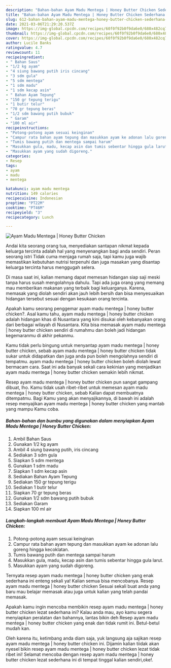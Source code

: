 ```yaml
---
description: "Bahan-bahan Ayam Madu Mentega | Honey Butter Chicken Sederhana Untuk Jualan"
title: "Bahan-bahan Ayam Madu Mentega | Honey Butter Chicken Sederhana Untuk Jualan"
slug: 612-bahan-bahan-ayam-madu-mentega-honey-butter-chicken-sederhana-untuk-jualan
date: 2021-03-06T21:29:20.537Z
image: https://img-global.cpcdn.com/recipes/60f0f92b0f9da6e0/680x482cq70/ayam-madu-mentega-honey-butter-chicken-foto-resep-utama.jpg
thumbnail: https://img-global.cpcdn.com/recipes/60f0f92b0f9da6e0/680x482cq70/ayam-madu-mentega-honey-butter-chicken-foto-resep-utama.jpg
cover: https://img-global.cpcdn.com/recipes/60f0f92b0f9da6e0/680x482cq70/ayam-madu-mentega-honey-butter-chicken-foto-resep-utama.jpg
author: Lucile Banks
ratingvalue: 4.7
reviewcount: 11
recipeingredient:
- " Bahan Saus"
- "1/2 kg ayam"
- "4 siung bawang putih iris cincang"
- "3 sdm gula"
- "5 sdm mentega"
- "1 sdm madu"
- "1 sdm kecap asin"
- " Bahan Ayam Tepung"
- "150 gr tepung terigu"
- "1 butir telur"
- "70 gr tepung beras"
- "1/2 sdm bawang putih bubuk"
- " Garam"
- "100 ml air"
recipeinstructions:
- "Potong-potong ayam sesuai keinginan"
- "Campur rata bahan ayam tepung dan masukkan ayam ke adonan lalu goreng hingga kecoklatan."
- "Tumis bawang putih dan mentega sampai harum"
- "Masukkan gula, madu, kecap asin dan tumis sebentar hingga gula larut."
- "Masukkan ayam yang sudah digoreng."
categories:
- Resep
tags:
- ayam
- madu
- mentega

katakunci: ayam madu mentega 
nutrition: 149 calories
recipecuisine: Indonesian
preptime: "PT22M"
cooktime: "PT46M"
recipeyield: "3"
recipecategory: Lunch

---
```



![Ayam Madu Mentega | Honey Butter Chicken](https://img-global.cpcdn.com/recipes/60f0f92b0f9da6e0/680x482cq70/ayam-madu-mentega-honey-butter-chicken-foto-resep-utama.jpg)

Andai kita seorang orang tua, menyediakan santapan nikmat kepada keluarga tercinta adalah hal yang menyenangkan bagi anda sendiri. Peran seorang istri Tidak cuma menjaga rumah saja, tapi kamu juga wajib memastikan kebutuhan nutrisi terpenuhi dan juga masakan yang disantap keluarga tercinta harus menggugah selera.

Di masa  saat ini, kalian memang dapat memesan hidangan siap saji meski tanpa harus susah mengolahnya dahulu. Tapi ada juga orang yang memang mau memberikan makanan yang terbaik bagi keluarganya. Karena, memasak yang diolah sendiri akan jauh lebih bersih dan bisa menyesuaikan hidangan tersebut sesuai dengan kesukaan orang tercinta. 



Apakah kamu seorang penggemar ayam madu mentega | honey butter chicken?. Asal kamu tahu, ayam madu mentega | honey butter chicken adalah hidangan khas di Nusantara yang kini disukai oleh kebanyakan orang dari berbagai wilayah di Nusantara. Kita bisa memasak ayam madu mentega | honey butter chicken sendiri di rumahmu dan boleh jadi hidangan kegemaranmu di akhir pekanmu.

Kamu tidak perlu bingung untuk menyantap ayam madu mentega | honey butter chicken, sebab ayam madu mentega | honey butter chicken tidak sukar untuk didapatkan dan juga anda pun boleh mengolahnya sendiri di tempatmu. ayam madu mentega | honey butter chicken boleh diolah lewat bermacam cara. Saat ini ada banyak sekali cara kekinian yang menjadikan ayam madu mentega | honey butter chicken semakin lebih nikmat.

Resep ayam madu mentega | honey butter chicken pun sangat gampang dibuat, lho. Kamu tidak usah ribet-ribet untuk memesan ayam madu mentega | honey butter chicken, sebab Kalian dapat membuatnya ditempatmu. Bagi Kamu yang akan menyajikannya, di bawah ini adalah resep menyajikan ayam madu mentega | honey butter chicken yang mantab yang mampu Kamu coba.

<!--inarticleads1-->

##### Bahan-bahan dan bumbu yang digunakan dalam menyiapkan Ayam Madu Mentega | Honey Butter Chicken:

1. Ambil  Bahan Saus
1. Gunakan 1/2 kg ayam
1. Ambil 4 siung bawang putih, iris cincang
1. Sediakan 3 sdm gula
1. Siapkan 5 sdm mentega
1. Gunakan 1 sdm madu
1. Siapkan 1 sdm kecap asin
1. Sediakan  Bahan Ayam Tepung
1. Sediakan 150 gr tepung terigu
1. Sediakan 1 butir telur
1. Siapkan 70 gr tepung beras
1. Gunakan 1/2 sdm bawang putih bubuk
1. Sediakan  Garam
1. Siapkan 100 ml air




<!--inarticleads2-->

##### Langkah-langkah membuat Ayam Madu Mentega | Honey Butter Chicken:

1. Potong-potong ayam sesuai keinginan
1. Campur rata bahan ayam tepung dan masukkan ayam ke adonan lalu goreng hingga kecoklatan.
1. Tumis bawang putih dan mentega sampai harum
1. Masukkan gula, madu, kecap asin dan tumis sebentar hingga gula larut.
1. Masukkan ayam yang sudah digoreng.




Ternyata resep ayam madu mentega | honey butter chicken yang enak sederhana ini enteng sekali ya! Kalian semua bisa mencobanya. Resep ayam madu mentega | honey butter chicken Sesuai sekali buat anda yang baru mau belajar memasak atau juga untuk kalian yang telah pandai memasak.

Apakah kamu ingin mencoba membikin resep ayam madu mentega | honey butter chicken lezat sederhana ini? Kalau anda mau, ayo kamu segera menyiapkan peralatan dan bahannya, lantas bikin deh Resep ayam madu mentega | honey butter chicken yang enak dan tidak rumit ini. Betul-betul mudah kan. 

Oleh karena itu, ketimbang anda diam saja, yuk langsung aja sajikan resep ayam madu mentega | honey butter chicken ini. Dijamin kalian tiidak akan nyesel bikin resep ayam madu mentega | honey butter chicken lezat tidak ribet ini! Selamat mencoba dengan resep ayam madu mentega | honey butter chicken lezat sederhana ini di tempat tinggal kalian sendiri,oke!.

